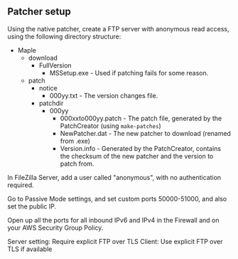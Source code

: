 ## Patcher setup
Using the native patcher, create a FTP server with anonymous read access, using the following directory structure:
- Maple
  - download
    - FullVersion
      - MSSetup.exe - Used if patching fails for some reason.
  - patch
    - notice
      - 000yy.txt - The version changes file.
    - patchdir
        - 000yy
          - 000xxto000yy.patch - The patch file, generated by the PatchCreator (using `make-patches`)
          - NewPatcher.dat - The new patcher to download (renamed from .exe)
          - Version.info - Generated by the PatchCreator, contains the checksum of the new patcher and the version to patch from.

In FileZilla Server, add a user called "anonymous", with no authentication required.

Go to Passive Mode settings, and set custom ports 50000-51000, and also set the public IP.

Open up all the ports for all inbound IPv6 and IPv4 in the Firewall and on your AWS Security Group Policy.

Server setting: Require explicit FTP over TLS
Client: Use explicit FTP over TLS if available
